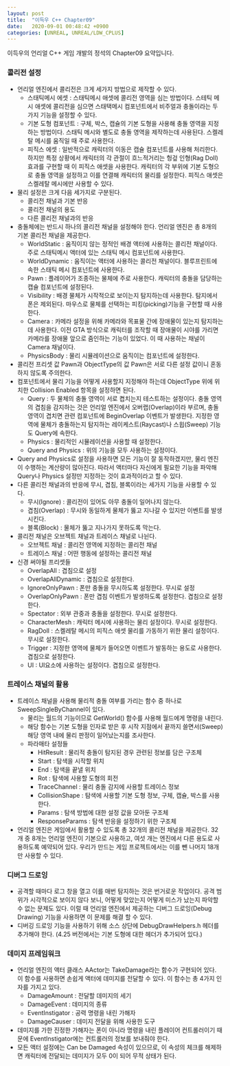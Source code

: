 ```yaml
---
layout: post
title:  "이득우 C++ Chapter09"
date:   2020-09-01 00:48:42 +0900
categories: [UNREAL, UNREAL/LDW_CPLUS]
---
```


이득우의 언리얼 C++ 게임 개발의 정석의 Chapter09 요약입니다.

### 콜리전 설정
- 언리얼 엔진에서 콜리전은 크게 세가지 방법으로 제작할 수 있다.
    - 스태틱메시 에셋 : 스태틱메시 애셋에 콜리전 영역을 심는 방법이다. 스테틱 메시 애셋에 콜리전을 심으면 스태택메시 컴포넌트에서 비주얼과 충돌이라는 두가지 기능을 설정할 수 있다.
    - 기본 도형 컴포넌트 : 구체, 박스, 캡슐의 기본 도형을 사용해 충돌 영역을 지정하는 방법이다. 스태틱 메시와 별도로 충돌 영역을 제작하는데 사용된다. 스켈레탈 메시를 움직일 때 주로 사용한다.
    - 피직스 에셋 : 일반적으로 캐릭터의 이동은 캡슐 컴포넌트를 사용해 처리한다. 하지만 특정 상황에서 캐릭터의 각 관절이 흐느적거리는 헝겊 인형(Rag Doll)효과를 구현할 때 이 피직스 애셋을 사용한다. 캐릭터의 각 부위에 기본 도형으로 충돌 영역을 설정하고 이를 연결해 캐릭터의 물리를 설정한다. 피직스 애셋은 스켈레탈 메시에만 사용할 수 있다.
- 물리 설정은 크게 다음 세가지로 구분된다.
    - 콜리전 채널과 기본 반응
    - 콜리전 채널의 용도
    - 다른 콜리전 채널과의 반응
- 충돌체에는 반드시 하나의 콜리전 채널을 설정해야 한다. 언리얼 엔진은 총 8개의 기본 콜리전 채널을 제공한다.
    - WorldStatic : 움직이지 않는 정적인 배경 액터에 사용하는 콜리전 채널이다. 주로 스태틱메시 액터에 있는 스태틱 메시 컴포넌트에 사용한다.
    - WorldDynamic : 움직이는 액터에 사용하는 콜리전 채널이다. 블루프린트에 속한 스태틱 메시 컴포넌트에 사용한다.
    - Pawn : 플레이어가 조종하는 물체에 주로 사용한다. 캐릭터의 충돌을 담당하는 캡슐 컴포넌트에 설정된다.
    - Visibility : 배경 물체가 시작적으로 보이는지 탐지하는데 사용한다. 탐지에서 폰은 제외된다. 마우스로 물체를 선택하는 피킹(picking)기능을 구현할 때 사용한다.
    - Camera : 카메라 설정을 위해 카메라와 목표물 간에 장애물이 있는지 탐지하는데 사용한다. 이전 GTA 방식으로 캐릭터를 조작할 때 장애물이 시야를 가리면 카메라를 장애물 앞으로 줌인하는 기능이 있었다. 이 때 사용하는 채널이 Camera 채널이다.
    - PhysicsBody : 물리 시뮬레이션으로 움직이는 컴포넌트에 설정한다.
- 콜리전 프리셋 값 Pawn과 ObjectType의 값 Pawn은 서로 다른 설정 값이니 혼동하지 않도록 주의한다.
- 컴포넌트에서 물리 기능을 어떻게 사용할지 지정해야 하는데 ObjectType 위에 위치한 Collision Enabled 항목을 설정하면 된다.
    - Query : 두 물체의 충돌 영역이 서로 켭치는지 테스트하는 설정이다. 충돌 영역의 겹침을 감지하는 것은 언리얼 엔진에서 오버랩(Overlap)이라 부르며, 충돌 영역이 겹치면 관련 컴포넌트에 BeginOverlap 이벤트가 발생한다. 지정한 영역에 물체가 충돌하는지 탐지하는 레이케스트(Raycast)나 스윕(Sweep) 기능도 Query에 속한다.
    - Physics : 물리적인 시뮬레이션을 사용할 때 설정한다.
    - Query and Physics : 위의 기능을 모두 사용하는 설정이다.
- Query and Physics로 설정을 사용하면 모든 기능이 잘 동작하겠지만, 물리 엔진이 수행하는 계산량이 많아진다. 따라서 액터마다 자신에게 필요한 기능을 파악해 Query나 Physics 설정만 지정하는 것이 효과적이라고 할 수 있다.
- 다른 콜리전 채널과의 반응에 무시, 겹침, 블록이라는 세가지 기능을 사용할 수 있다.
    - 무시(Ignore) : 콜리전이 있어도 아무 충돌이 일어나지 않는다.
    - 겹침(Overlap) : 무시와 동일하게 물체가 뚫고 지나갈 수 있지만 이벤트를 발생시킨다.
    - 블록(Block) : 물체가 뚫고 지나가지 못하도록 막는다.
- 콜리전 채널은 오브젝트 채널과 트레이스 채널로 나뉜다.
    - 오브젝트 채널 : 콜리전 영역에 지정하는 콜리전 채널
    - 트레이스 채널 : 어떤 행동에 설정하는 콜리전 채널
- 신경 써야될 프리셋들
    - OverlapAll : 겹침으로 설정
    - OverlapAllDynamic : 겹침으로 설정한다.
    - IgnoreOnlyPawn : 폰만 충돌을 무시하도록 설정한다. 무시로 설정
    - OverlapOnlyPawn : 폰만 겹침 이벤트가 발생하도록 설정한다. 겹침으로 설정한다.
    - Spectator : 외부 관중과 충돌을 설정한다. 무시로 설정한다.
    - CharacterMesh : 캐릭터 메시에 사용하는 물리 설정이다. 무시로 설정한다.
    - RagDoll : 스켈레탈 메시의 피직스 애셋 물리를 가동하기 위한 물리 설정이다. 무시로 설정한다.
    - Trigger : 지정한 영역에 물체가 들어오면 이벤트가 발동하는 용도로 사용한다. 겹침으로 설정한다.
    - UI : UI요소에 사용하는 설정이다. 겹침으로 설정한다.

### 트레이스 채널의 활용
- 트레이스 채널을 사용해 물리적 충돌 여부를 가리는 함수 중 하나로 SweepSingleByChannel이 있다.
    - 물리는 월드의 기능이므로 GetWorld() 함수를 사용해 월드에게 명령을 내린다.
    - 해당 함수는 기본 도형을 인자로 받은 후 시작 지점에서 끝까지 쓸면서(Sweep) 해당 영역 내에 물리 판정이 일어났는지를 조사한다.
    - 파라매타 설정들
        - HitResult : 물리적 충돌이 탐지된 경우 관련된 정보를 담은 구조체
        - Start : 탐색을 시작할 위치
        - End : 탐색을 끝낼 위치
        - Rot : 탐색에 사용할 도형의 회전
        - TraceChannel : 물리 충돌 감지에 사용할 트레이스 정보
        - CollisionShape : 탐색에 사용할 기본 도형 정보, 구체, 캡슐, 박스를 사용한다.
        - Params : 탐색 방법에 대한 설정 값을 모아둔 구조체
        - ResponseParams : 탐색 반응을 설정하기 위한 구조체
- 언리얼 엔진은 게임에서 활용할 수 있도록 총 32개의 콜리전 채널을 제공한다. 32개 중 8개는 언리얼 엔진이 기본으로 사용하고, 여섯 개는 엔진에서 다른 용도로 사용하도록 예약되어 있다. 우리가 만드는 게임 프로젝트에서는 이를 뺀 나머지 18개만 사용할 수 있다.

### 디버그 드로잉
- 공격할 때마다 로그 창을 열고 이를 매번 탐지하는 것은 번거로운 작업이다. 공격 범위가 시각적으로 보이지 않다 보니, 어떻게 맞았는지 어떻게 미스가 났는지 파악할 수 없는 문제도 있다. 이럴 때 언리얼 엔진에서 제공하는 디버그 드로잉(Debug Drawing) 기능을 사용하면 이 문제를 해결 할 수 있다.
- 디버깅 드로잉 기능을 사용하기 위해 소스 상단에 DebugDrawHelpers.h 헤더를 추가해야 한다. (4.25 버전에서는 기본 도형에 대한 헤더가 추가되어 있다.)

### 데미지 프레임워크
- 언리얼 엔진의 액터 클래스 AActor는 TakeDamage라는 함수가 구현되어 있다. 이 함수를 사용하면 손쉽게 액터에 데미지를 전달할 수 있다. 이 함수는 총 4가지 인자를 가지고 있다.
    - DamageAmount : 전달할 데미지의 세기
    - DamageEvent : 데미지의 종류
    - EventInstigator : 공력 명령을 내린 가해자
    - DamageCauser : 데미지 전달을 위해 사용한 도구
- 데미지를 가한 진정한 가해자는 폰이 아니라 명령을 내린 플레이어 컨트롤러이기 때문에 EventInstigator에는 컨트롤러의 정보를 보내줘야 한다.
- 모든 액터 설정에는 Can be Damaged 속성이 있으므로, 이 속성의 체크를 해제하면 캐릭터에 전달되는 데미지가 모두 0이 되어 무적 상태가 된다.
